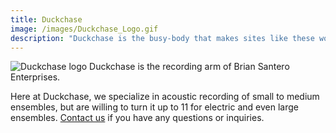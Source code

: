 ```yaml
---
title: Duckchase
image: /images/Duckchase_Logo.gif
description: "Duckchase is the busy-body that makes sites like these work!"
---
```


<img class="pure-img float-left pad-left portfolio-img-right" src="/images/Duckchase_Logo.gif" alt="Duckchase logo" /> Duckchase is the recording arm of Brian Santero Enterprises.

Here at Duckchase, we specialize in acoustic recording of small to medium ensembles, but are willing to turn it up to 11 for electric and even large ensembles. [Contact us](/page/contact/) if you have any questions or inquiries.
